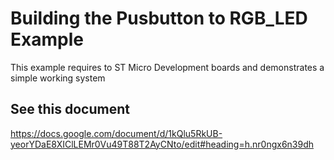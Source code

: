 # Building the Pusbutton to RGB_LED Example
This example requires to ST Micro Development boards and demonstrates a simple working system

## See this document

 https://docs.google.com/document/d/1kQlu5RkUB-yeorYDaE8XIClLEMr0Vu49T88T2AyCNto/edit#heading=h.nr0ngx6n39dh

